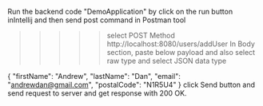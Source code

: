 Run the backend code "DemoApplication" by click on the run button inIntellij  and then send post command in Postman tool


>>>>>
>>>>>select POST Method
http://localhost:8080/users/addUser
In Body section, paste below payload and also select raw type and select JSON data type

{
    "firstName": "Andrew",
    "lastName": "Dan",
    "email": "andrewdan@gmail.com",
    "postalCode": "N1R5U4"
}
click Send button and send request to server and get response with 200 OK.






